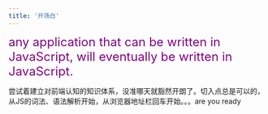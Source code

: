 ```yaml
---
title: '开场白'
---
```



<font color=purple size=5>any application that can be written in JavaScript, will eventually be written in JavaScript.</font>

尝试着建立对前端认知的知识体系，没准哪天就豁然开朗了。切入点总是可以的，从JS的词法、语法解析开始，从浏览器地址栏回车开始。。。are you ready
